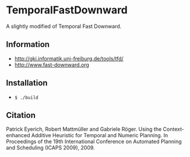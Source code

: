 # TemporalFastDownward

A slightly modified of Temporal Fast Downward.

## Information

* http://gki.informatik.uni-freiburg.de/tools/tfd/
* http://www.fast-downward.org

## Installation

* `$ ./build`

## Citation

Patrick Eyerich, Robert Mattmüller and Gabriele Röger.
Using the Context-enhanced Additive Heuristic for Temporal and Numeric Planning.
In Proceedings of the 19th International Conference on Automated Planning and Scheduling (ICAPS 2009), 2009. 
